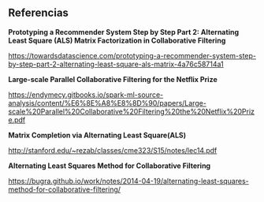 ## Referencias

**Prototyping a Recommender System Step by Step Part 2: Alternating Least Square (ALS) Matrix Factorization in Collaborative Filtering**

https://towardsdatascience.com/prototyping-a-recommender-system-step-by-step-part-2-alternating-least-square-als-matrix-4a76c58714a1

**Large-scale Parallel Collaborative Filtering for the Netflix Prize**

https://endymecy.gitbooks.io/spark-ml-source-analysis/content/%E6%8E%A8%E8%8D%90/papers/Large-scale%20Parallel%20Collaborative%20Filtering%20the%20Netflix%20Prize.pdf

**Matrix Completion via Alternating Least Square(ALS)**

http://stanford.edu/~rezab/classes/cme323/S15/notes/lec14.pdf


**Alternating Least Squares Method for Collaborative Filtering**

https://bugra.github.io/work/notes/2014-04-19/alternating-least-squares-method-for-collaborative-filtering/

